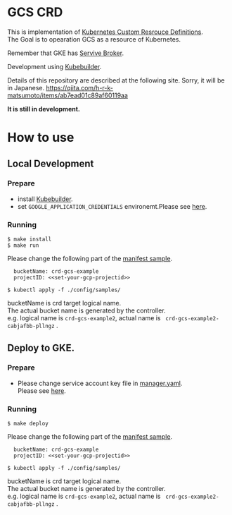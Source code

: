 # GCS CRD

This is implementation of [Kubernetes Custom Resrouce Definitions]((https://kubernetes.io/docs/concepts/extend-kubernetes/api-extension/custom-resources/#customresourcedefinitions)).<br>
The Goal is to opearation GCS as a resource of Kubernetes.

Remember that GKE has [Servive Broker](https://cloud.google.com/kubernetes-engine/docs/concepts/google-cloud-platform-service-broker).

Development using [Kubebuilder](https://book.kubebuilder.io/).


Details of this repository are described at the following site.
Sorry, it will be in Japanese.
https://qiita.com/h-r-k-matsumoto/items/ab7ead01c89af60119aa

**It is still in development.**

# How to use

## Local Development 

### Prepare

- install [Kubebuilder](https://book.kubebuilder.io/).
- set `GOOGLE_APPLICATION_CREDENTIALS` environemt.Please see [here](https://cloud.google.com/docs/authentication/getting-started).

### Running

```
$ make install
$ make run
```

Please change the following part of the [manifest sample](./config/samples/storage_v1alpha1_gcs.yaml).

```
  bucketName: crd-gcs-example
  projectID: <<set-your-gcp-projectid>>
```

```
$ kubectl apply -f ./config/samples/
```

bucketName is crd target logical name.<br>
The actual bucket name is generated by the controller.<br>
e.g. logical name is `crd-gcs-example2`, actual name is ` crd-gcs-example2-cabjafbb-pllngz` .

## Deploy to  GKE.

### Prepare

- Please change service account key file in [manager.yaml](./config/default/manager/manager.yaml).<br>
Please see [here](https://cloud.google.com/docs/authentication/getting-started).

### Running

```
$ make deploy
```

Please change the following part of the [manifest sample](./config/samples/storage_v1alpha1_gcs.yaml).

```
  bucketName: crd-gcs-example
  projectID: <<set-your-gcp-projectid>>
```

```
$ kubectl apply -f ./config/samples/
```

bucketName is crd target logical name.<br>
The actual bucket name is generated by the controller.<br>
e.g. logical name is `crd-gcs-example2`, actual name is ` crd-gcs-example2-cabjafbb-pllngz` .

